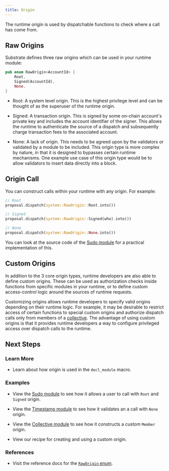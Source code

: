 ```yaml
---
title: Origin
---
```


The runtime origin is used by dispatchable functions to check where a call has come from.

## Raw Origins

Substrate defines three raw origins which can be used in your runtime module:

```rust
pub enum RawOrigin<AccountId> {
	Root,
	Signed(AccountId),
	None,
}
```

- Root: A system level origin. This is the highest privilege level and can be thought of as the superuser of the runtime origin.

- Signed: A transaction origin. This is signed by some on-chain account's private key and includes the account identifier of the signer. This allows the runtime to authenticate the source of a dispatch and subsequently charge transaction fees to the associated account. 

- None: A lack of origin. This needs to be agreed upon by the validators or validated by a module to
  be included. This origin type is more complex by nature, in that it is designed to bypasses certain runtime mechanisms. One example use case of this origin type would be to allow validators to insert data directly into a block.
  
## Origin Call

You can construct calls within your runtime with any origin. For example:

```rust
// Root
proposal.dispatch(system::RawOrigin::Root.into())

// Signed
proposal.dispatch(system::RawOrigin::Signed(who).into())

// None
proposal.dispatch(system::RawOrigin::None.into())
```

You can look at the source code of the
[Sudo module](https://substrate.dev/rustdocs/v3.0.0/pallet_sudo/index.html) for a practical
implementation of this.

## Custom Origins

In addition to the 3 core origin types, runtime developers are also able to define custom origins. These can be used as authorization checks inside functions from specific modules in your runtime, or to define custom access-control logic around the sources of runtime requests.

Customizing origins allows runtime developers to specify valid origins depending on their runtime logic. For example, it may be desirable to restrict access of certain functions to special custom origins and authorize dispatch calls only from members of a [collective](https://github.com/paritytech/substrate/tree/master/frame/collective). The advantage of using custom origins is that it provides runtime developers a way to configure privileged access over dispatch calls to the runtime. 

## Next Steps

### Learn More

- Learn about how origin is used in the `decl_module` macro.

### Examples

- View the [Sudo module](https://github.com/paritytech/substrate/tree/master/frame/sudo) to see how it allows a user to call with `Root` and `Signed` origin.

- View the [Timestamp module](https://github.com/paritytech/substrate/tree/master/frame/timestamp) to see how it validates an a call with `None` origin.

- View the [Collective module](https://github.com/paritytech/substrate/tree/master/frame/collective) to see how it constructs a custom `Member` origin.

- View our recipe for creating and using a custom origin.

### References

- Visit the reference docs for the
  [`RawOrigin` enum](https://substrate.dev/rustdocs/v3.0.0/frame_system/enum.RawOrigin.html).
